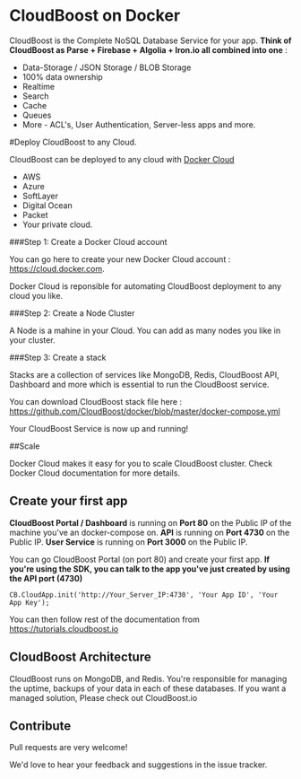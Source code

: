 # CloudBoost on Docker

CloudBoost is the Complete NoSQL Database Service for your app. **Think of CloudBoost as Parse + Firebase + Algolia + Iron.io all combined into one** :
 - Data-Storage / JSON Storage / BLOB Storage
 - 100% data ownership
 - Realtime 
 - Search
 - Cache
 - Queues
 - More - ACL's, User Authentication, Server-less apps and more. 
 

#Deploy CloudBoost to any Cloud. 
 
CloudBoost can be deployed to any cloud with [Docker Cloud](https://cloud.docker.com)
 
- AWS
- Azure
- SoftLayer
- Digital Ocean 
- Packet
- Your private cloud. 
 
###Step 1: Create a Docker Cloud account 

You can go here to create your new Docker Cloud account : https://cloud.docker.com. 

Docker Cloud is reponsible for automating CloudBoost deployment to any cloud you like. 

###Step 2: Create a Node Cluster

A Node is a mahine in your Cloud. You can add as many nodes you like in your cluster. 

###Step 3: Create a stack

Stacks are a collection of services like MongoDB, Redis, CloudBoost API, Dashboard and more which is essential to run the CloudBoost service. 

You can download CloudBoost stack file here : https://github.com/CloudBoost/docker/blob/master/docker-compose.yml

Your CloudBoost Service is now up and running! 

##Scale

Docker Cloud makes it easy for you to scale CloudBoost cluster. Check Docker Cloud documentation for more details. 


## Create your first app

**CloudBoost Portal / Dashboard** is running on **Port 80** on the Public IP of the machine you've an docker-compose on. 
**API** is running on **Port 4730** on the Public IP.
**User Service** is running on **Port 3000** on the Public IP.

You can go CloudBoost Portal (on port 80) and create your first app. **If you're using the SDK, you can talk to the app you've just created by using the API port (4730)**

`CB.CloudApp.init('http://Your_Server_IP:4730', 'Your App ID', 'Your App Key');`

You can then follow rest of the documentation from https://tutorials.cloudboost.io

## CloudBoost Architecture

CloudBoost runs on MongoDB, and Redis. You're responsible for managing the uptime, backups of your data in each of these databases. If you want a managed solution, Please check out CloudBoost.io

## Contribute

Pull requests are very welcome!

We'd love to hear your feedback and suggestions in the issue tracker. 



